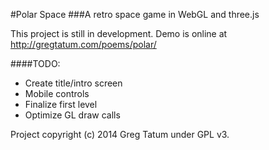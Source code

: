 #Polar Space
###A retro space game in WebGL and three.js

This project is still in development. Demo is online at http://gregtatum.com/poems/polar/

####TODO:
* Create title/intro screen
* Mobile controls
* Finalize first level
* Optimize GL draw calls

Project copyright (c) 2014 Greg Tatum under GPL v3.